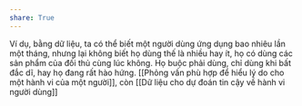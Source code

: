 ```yaml
---
share: True
---
```

Ví dụ, bằng dữ liệu, ta có thể biết một người dùng ứng dụng bao nhiêu lần một tháng, nhưng lại không biết họ dùng thế là nhiều hay ít, họ có dùng các sản phẩm của đối thủ cùng lúc không. Họ buộc phải dùng, chỉ dùng khi bất đắc dĩ, hay họ đang rất hào hứng. [[Phỏng vấn phù hợp để hiểu lý do cho một hành vi của một người]], còn [[Dữ liệu cho dự đoán tin cậy về hành vi người dùng]]
